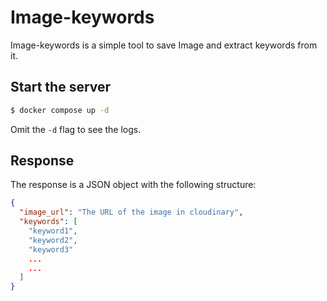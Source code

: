 # Image-keywords

Image-keywords is a simple tool to save Image and extract keywords from it.


## Start the server

```bash
$ docker compose up -d
```
Omit the `-d` flag to see the logs.

## Response

The response is a JSON object with the following structure:

```json
{
  "image_url": "The URL of the image in cloudinary",
  "keywords": [
    "keyword1",
    "keyword2",
    "keyword3"
    ...
    ...
  ]
}
```
